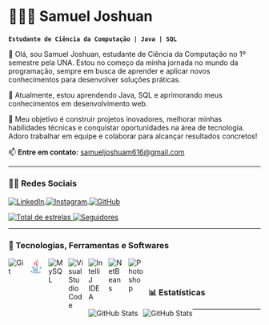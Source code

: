 # 👨🏻‍💻 Samuel Joshuan

**`Estudante de Ciência da Computação | Java | SQL`**

👋 Olá, sou Samuel Joshuan, estudante de Ciência da Computação no 1º semestre pela UNA. Estou no começo da minha jornada no mundo da programação, sempre em busca de aprender e aplicar novos conhecimentos para desenvolver soluções práticas.

🌱 Atualmente, estou aprendendo Java, SQL e aprimorando meus conhecimentos em desenvolvimento web.

🚀 Meu objetivo é construir projetos inovadores, melhorar minhas habilidades técnicas e conquistar oportunidades na área de tecnologia. Adoro trabalhar em equipe e colaborar para alcançar resultados concretos!

📫 **Entre em contato:** [samueljoshuam616@gmail.com](mailto:samueljoshuam616@gmail.com)

---

### 🧑‍💻 Redes Sociais

<p align="left">
  <a href="https://www.linkedin.com/in/samuel-joshuan/" target="blank">
    <img align="center" src="https://raw.githubusercontent.com/rahuldkjain/github-profile-readme-generator/master/src/images/icons/Social/linked-in-alt.svg" alt="LinkedIn" height="30" width="40" />
  </a>
  <a href="https://instagram.com/__joshuam__" target="blank">
    <img align="center" src="https://raw.githubusercontent.com/rahuldkjain/github-profile-readme-generator/master/src/images/icons/Social/instagram.svg" alt="Instagram" height="30" width="40" />
  </a>
  <a href="https://github.com/SamuelJoshuan" target="blank">
    <img align="center" src="https://raw.githubusercontent.com/rahuldkjain/github-profile-readme-generator/master/src/images/icons/Social/github.svg" alt="GitHub" height="30" width="40" />
  </a>
</p>

<p align="left">
  <a href="https://github.com/SamuelJoshuan">
    <img alt="Total de estrelas" title="Total de estrelas GitHub" src="https://custom-icon-badges.demolab.com/github/stars/SamuelJoshuan?color=55960c&style=for-the-badge&labelColor=488207&logo=star&label=estrelas" />
  </a>
  <a href="https://github.com/SamuelJoshuan">
    <img alt="Seguidores" title="Me siga no GitHub" src="https://custom-icon-badges.demolab.com/github/followers/SamuelJoshuan?color=236ad3&labelColor=1155ba&style=for-the-badge&logo=github&label=Seguidores&logoColor=white" />
  </a>
</p>

---
### 🤖 Tecnologias, Ferramentas e Softwares  

<img align="left" alt="Git" title="Git" width="30px" style="padding-right: 10px;" src="https://cdn.jsdelivr.net/gh/devicons/devicon@latest/icons/git/git-original.svg" />
<img align="left" alt="Java" title="Java" width="30px" style="padding-right: 10px;" src="https://raw.githubusercontent.com/devicons/devicon/master/icons/java/java-original.svg" />
<img align="left" alt="MySQL" title="MySQL" width="30px" style="padding-right: 10px;" src="https://www.svgrepo.com/show/303229/microsoft-sql-server-logo.svg" />
<img align="left" alt="Visual Studio Code" title="Visual Studio Code" width="30px" style="padding-right: 10px;" src="https://cdn.jsdelivr.net/gh/devicons/devicon/icons/vscode/vscode-original.svg" />
<img align="left" alt="IntelliJ IDEA" title="IntelliJ IDEA" width="30px" style="padding-right: 10px;" src="https://cdn.jsdelivr.net/gh/devicons/devicon/icons/intellij/intellij-original.svg" />
<img align="left" alt="NetBeans" title="NetBeans" width="30px" style="padding-right: 10px;" src="https://cdn.jsdelivr.net/gh/devicons/devicon/icons/apache/apache-original.svg" />
<img align="left" alt="Photoshop" title="Photoshop" width="30px" style="padding-right: 10px;" src="https://cdn.jsdelivr.net/gh/devicons/devicon/icons/photoshop/photoshop-plain.svg" />

<br/>
<br/>



### 📊 Estatísticas

<p>
  <img align="left" alt="GitHub Stats" height="200" style="padding-right: 10px;" src="https://github-readme-stats.vercel.app/api?username=SamuelJoshuan&show_icons=true&theme=tokyonight&include_all_commits=true&locale=pt-br" />
  <img align="left" alt="GitHub Stats" height="200" src="https://github-readme-stats.vercel.app/api/top-langs/?username=SamuelJoshuan&theme=tokyonight&layout=compact&custom_title=Tecnologias&langs_count=9" />
</p>

---
